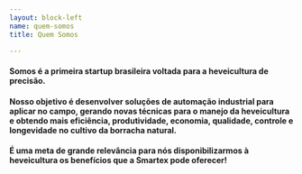 ```yaml
---
layout: block-left
name: quem-somos
title: Quem Somos

---
```

#### Somos é a primeira startup brasileira voltada para a heveicultura de precisão.

#### Nosso objetivo é desenvolver soluções de automação industrial para aplicar no campo, gerando novas técnicas para o manejo da heveicultura e obtendo mais eficiência, produtividade, economia, qualidade, controle e longevidade no cultivo da borracha natural.

#### É uma meta de grande relevância para nós disponibilizarmos à heveicultura os benefícios que a Smartex pode oferecer!